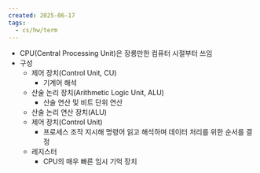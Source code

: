 ```yaml
---
created: 2025-06-17
tags:
  - cs/hw/term
---
```

- CPU(Central Processing Unit)은 장롱만한 컴퓨터 시절부터 쓰임
- 구성
	- 제어 장치(Control Unit, CU)
		- 기계어 해석
	- 산술 논리 장치(Arithmetic Logic Unit, ALU)
		- 산술 연산 및 비트 단위 연산
	- 산술 논리 연산 장치(ALU)
	- 제어 장치(Control Unit)
		- 프로세스 조작 지시해 명령어 읽고 해석하며 데이터 처리를 위한 순서를 결정
	- 레지스터
		- CPU의 매우 빠른 임시 기억 장치
